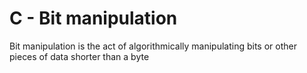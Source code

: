 # C - Bit manipulation

Bit manipulation is the act of algorithmically manipulating bits
or other pieces of data shorter than a byte